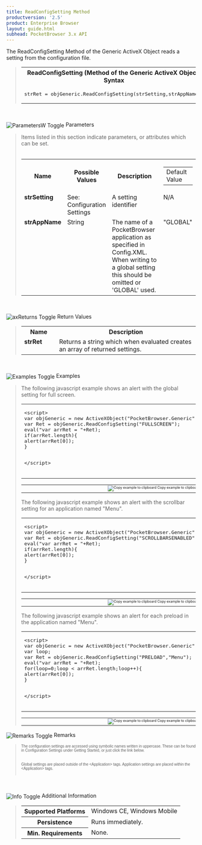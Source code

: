 ```yaml
---
title: ReadConfigSetting Method
productversion: '2.5'
product: Enterprise Browser
layout: guide.html
subhead: PocketBrowser 3.x API
---
```


The ReadConfigSetting Method of the Generic ActiveX Object reads a setting from the configuration file.

<div id="SyntaxSpan" style="display:block">
<blockquote>
<table class="clsSyntax" cellspacing="1" cellpadding="3" width="95%">
<tr>
<th class="clsSyntaxHeadings">ReadConfigSetting (Method of the Generic ActiveX Object) Syntax
</th>
</tr>
<tr>
<td class="clsSyntaxCells">
<pre class="clsSyntaxCells">strRet = objGeneric.ReadConfigSetting(strSetting,strAppName);</pre>
</td>
</tr>
</table>
</blockquote><br></div>
<p class="clsRef"><span class="ToggleView" onclick="ToggleSpan('ParametersWSpan', 'imgParametersWToggle')"><img align="absmiddle" id="imgParametersWToggle" alt="ParametersW Toggle" onmouseover="this.style.cursor='hand'" src="../Resources/ToggleCollapse.gif&#xA;					"></span>
Parameters
</p>
<div id="ParametersWSpan" style="display:block">
<blockquote>
Items listed in this section indicate parameters, or attributes which can be set.
<BR><BR><table class="clsSyntax" cellspacing="1" cellpadding="3" width="95%">
<col width="20%">
<col width="20%">
<col width="38%">
<col width="22%">
<tr>
<th class="clsSyntaxHeadings">Name</th>
<th class="clsSyntaxHeadings">Possible Values</th>
<th class="clsSyntaxHeadings">Description</th>
<th class="clsSyntaxHeadings">
<table cellspacing="0" cellpadding="0">
<tr>
  <td width="85%" class="clsSyntaxHeadings" style="border-bottom-style: none;">Default Value</td>
</tr>
</table>
</th>
</tr>
<tr>
<td valign="top" class="clsSyntaxCells"><b>strSetting</b></td>
<td valign="top" class="clsSyntaxCells">See: Configuration Settings</td>
<td valign="top" class="clsSyntaxCells">A setting identifier</td>
<td valign="top" class="clsSyntaxCells">N/A</td>
</tr>
<tr>
<td valign="top" class="clsSyntaxCells"><b>strAppName</b></td>
<td valign="top" class="clsSyntaxCells">String</td>
<td valign="top" class="clsSyntaxCells">The name of a PocketBrowser application as specified in Config.XML. When writing to a global setting this should be omitted or 'GLOBAL' used.</td>
<td valign="top" class="clsSyntaxCells">"GLOBAL"</td>
</tr>
</table>
</blockquote><br></div>
<p class="clsRef"><span class="ToggleView" onclick="ToggleSpan('axReturnsSpan', 'aximgReturnsToggle')"><img align="absmiddle" id="aximgReturnsToggle" alt="axReturns Toggle" onmouseover="this.style.cursor='hand'" src="../Resources/ToggleCollapse.gif"></span>
Return Values
</p>
<div id="axReturnsSpan" style="display:block">
<blockquote>
<table class="clsSyntax" cellspacing="1" cellpadding="3" width="95%">
<col width="20%">
<col width="80%">
<tr>
<th class="clsSyntaxHeadings">Name</th>
<th class="clsSyntaxHeadings">Description</th>
</tr>
<tr>
<td class="clsSyntaxCells" valign="top"><b>strRet</b></td>
<td class="clsSyntaxCells" style="text-align:left;">Returns a string which when evaluated creates an array of returned settings.</td>
</tr>
</table>
</blockquote><br></div>
<p class="clsRef"><span class="ToggleView" onclick="ToggleSpan('ExamplesSpan', 'imgExamplesToggle')"><img align="absmiddle" id="imgExamplesToggle" alt="Examples Toggle" onmouseover="this.style.cursor='hand'" src="../Resources/ToggleCollapse.gif"></span>
Examples
</p>
<div id="ExamplesSpan" style="display:block">
<blockquote>
<p>The following javascript example shows an alert with the global setting for full screen.</p>
<table class="clsSyntax" cellspacing="1" cellpadding="3" width="95%">
<tr>
<td>
<pre class="clsSyntaxCells">
&lt;script&gt;
var objGeneric = new ActiveXObject("PocketBrowser.Generic");
var Ret = objGeneric.ReadConfigSetting("FULLSCREEN");
eval("var arrRet = "+Ret);
if(arrRet.length){
alert(arrRet[0]);
}

&lt;/script&gt;
</pre>
</td>
</tr>
</table>
<table cellspacing="1" cellpadding="3" width="95%">
<col width="85%">
<col width="15%">
<tr align="right">
<td></td>
<td valign="bottom" style="border-bottom-style: none;font-weight:normal;font-size:xx-small;"><nobr><img id="imgCopyDefaults" alt="Copy example to clipboard" onmouseover="this.style.cursor='hand'" src="../Resources/CopyDefaults.gif" onclick="CopyTemplate('ID0ENC');">
	Copy example to clipboard
</nobr></td>
</tr>
</table>
<div id="Examples" style="display:none"><textarea id="ID0ENC">&lt;!-- 
The following javascript example shows an alert with the global setting for full screen.
--&gt;

&lt;script&gt;
var objGeneric = new ActiveXObject("PocketBrowser.Generic");
var Ret = objGeneric.ReadConfigSetting("FULLSCREEN");
eval("var arrRet = "+Ret);
if(arrRet.length){
alert(arrRet[0]);
}

&lt;/script&gt;
</textarea></div>
<p>The following javascript example shows an alert with the scrollbar setting for an application named "Menu".</p>
<table class="clsSyntax" cellspacing="1" cellpadding="3" width="95%">
<tr>
<td>
<pre class="clsSyntaxCells">
&lt;script&gt;
var objGeneric = new ActiveXObject("PocketBrowser.Generic");
var Ret = objGeneric.ReadConfigSetting("SCROLLBARSENABLED","Menu");
eval("var arrRet = "+Ret);
if(arrRet.length){
alert(arrRet[0]);
}

&lt;/script&gt;
</pre>
</td>
</tr>
</table>
<table cellspacing="1" cellpadding="3" width="95%">
<col width="85%">
<col width="15%">
<tr align="right">
<td></td>
<td valign="bottom" style="border-bottom-style: none;font-weight:normal;font-size:xx-small;"><nobr><img id="imgCopyDefaults" alt="Copy example to clipboard" onmouseover="this.style.cursor='hand'" src="../Resources/CopyDefaults.gif" onclick="CopyTemplate('ID0EUC');">
	Copy example to clipboard
</nobr></td>
</tr>
</table>
<div id="Examples" style="display:none"><textarea id="ID0EUC">&lt;!-- 
The following javascript example shows an alert with the scrollbar setting for an application named "Menu".
--&gt;

&lt;script&gt;
var objGeneric = new ActiveXObject("PocketBrowser.Generic");
var Ret = objGeneric.ReadConfigSetting("SCROLLBARSENABLED","Menu");
eval("var arrRet = "+Ret);
if(arrRet.length){
alert(arrRet[0]);
}

&lt;/script&gt;
</textarea></div>
<p>The following javascript example shows an alert for each preload in the application named "Menu".</p>
<table class="clsSyntax" cellspacing="1" cellpadding="3" width="95%">
<tr>
<td>
<pre class="clsSyntaxCells">
&lt;script&gt;
var objGeneric = new ActiveXObject("PocketBrowser.Generic");
var loop;
var Ret = objGeneric.ReadConfigSetting("PRELOAD","Menu");
eval("var arrRet = "+Ret);
for(loop=0;loop &lt; arrRet.length;loop++){
alert(arrRet[0]);
}

&lt;/script&gt;
</pre>
</td>
</tr>
</table>
<table cellspacing="1" cellpadding="3" width="95%">
<col width="85%">
<col width="15%">
<tr align="right">
<td></td>
<td valign="bottom" style="border-bottom-style: none;font-weight:normal;font-size:xx-small;"><nobr><img id="imgCopyDefaults" alt="Copy example to clipboard" onmouseover="this.style.cursor='hand'" src="../Resources/CopyDefaults.gif" onclick="CopyTemplate('ID0E2C');">
	Copy example to clipboard
</nobr></td>
</tr>
</table>
<div id="Examples" style="display:none"><textarea id="ID0E2C">&lt;!-- 
The following javascript example shows an alert for each preload in the application named "Menu".
--&gt;

&lt;script&gt;
var objGeneric = new ActiveXObject("PocketBrowser.Generic");
var loop;
var Ret = objGeneric.ReadConfigSetting("PRELOAD","Menu");
eval("var arrRet = "+Ret);
for(loop=0;loop &lt; arrRet.length;loop++){
alert(arrRet[0]);
}

&lt;/script&gt;
</textarea></div>
</blockquote>
</div>
<p class="clsRef"><span class="ToggleView" onclick="ToggleSpan('RemarksSpan', 'imgRemarksToggle')"><img align="absmiddle" id="imgRemarksToggle" alt="Remarks Toggle" onmouseover="this.style.cursor='hand'" src="../Resources/ToggleCollapse.gif"></span>
Remarks
</p>
<div id="RemarksSpan" style="display:block">
<blockquote>
<DIV class="clsRef"></DIV>
<DIV style="font-family:verdana,arial,helvetica;font-size:x-small;">
The configuration settings are accessed using symbolic names written in uppercase. These can be found in Configuration Settings under Getting Started, or just click the link below. 
</DIV>
<pre style="font-family:courier;font-size:small;"></pre>
<DIV class="clsRef"></DIV>
<DIV style="font-family:verdana,arial,helvetica;font-size:x-small;">
Global settings are placed outside of the &lt;Application&gt; tags.
Application settings are placed within the &lt;Application&gt; tags.  
</DIV>
<pre style="font-family:courier;font-size:small;"></pre>
</blockquote><br></div>
<p class="clsRef"><span class="ToggleView" onclick="ToggleSpan('InfoSpan', 'imgInfoToggle')"><img align="absmiddle" id="imgInfoToggle" alt="Info Toggle" onmouseover="this.style.cursor='hand'" src="../Resources/ToggleCollapse.gif"></span>
Additional Information
</p>
<div id="InfoSpan" style="display:block">
<blockquote>
<table>
<tr>
<th>Supported Platforms</th>
<td>Windows CE, Windows Mobile</td>
</tr>
<tr>
<th>Persistence</th>
<td>Runs immediately.</td>
</tr>
<tr>
<th>Min. Requirements</th>
<td>None.</td>
</tr>
</table>
</blockquote><br></div>
<div id="DefaultParamsSpan" style="display:none">
<pre><textarea id="DefaultParameters"></textarea></pre>
</div>

